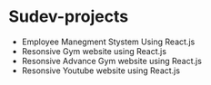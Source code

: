# Sudev-projects

<ul>
  <li>Employee Manegment Stystem Using React.js</li>
  <li>Resonsive Gym website using React.js</li>
   <li>Resonsive Advance Gym website using React.js</li>
     <li>Resonsive Youtube website using React.js</li>
</ul>

